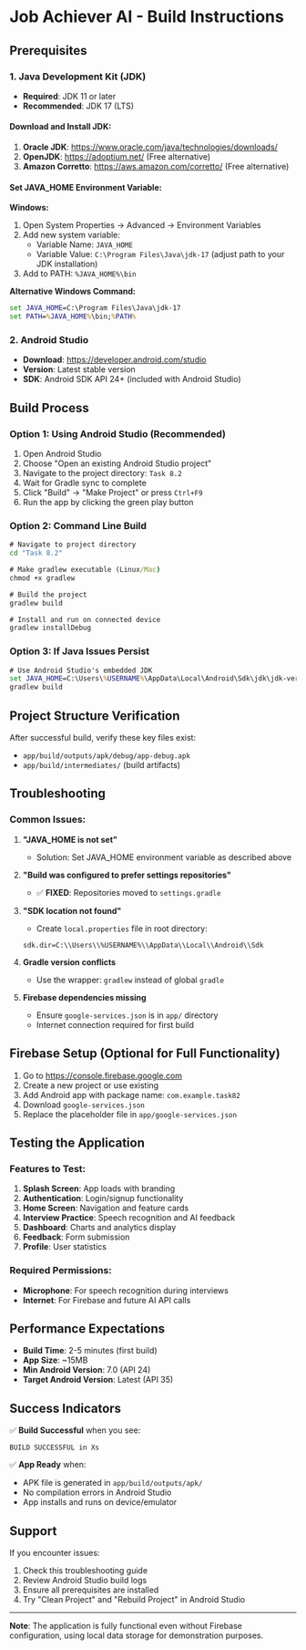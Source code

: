 # Job Achiever AI - Build Instructions

## Prerequisites

### 1. Java Development Kit (JDK)
- **Required**: JDK 11 or later
- **Recommended**: JDK 17 (LTS)

#### Download and Install JDK:
1. **Oracle JDK**: https://www.oracle.com/java/technologies/downloads/
2. **OpenJDK**: https://adoptium.net/ (Free alternative)
3. **Amazon Corretto**: https://aws.amazon.com/corretto/ (Free alternative)

#### Set JAVA_HOME Environment Variable:

**Windows:**
1. Open System Properties → Advanced → Environment Variables
2. Add new system variable:
   - Variable Name: `JAVA_HOME`
   - Variable Value: `C:\Program Files\Java\jdk-17` (adjust path to your JDK installation)
3. Add to PATH: `%JAVA_HOME%\bin`

**Alternative Windows Command:**
```cmd
set JAVA_HOME=C:\Program Files\Java\jdk-17
set PATH=%JAVA_HOME%\bin;%PATH%
```

### 2. Android Studio
- **Download**: https://developer.android.com/studio
- **Version**: Latest stable version
- **SDK**: Android SDK API 24+ (included with Android Studio)

## Build Process

### Option 1: Using Android Studio (Recommended)
1. Open Android Studio
2. Choose "Open an existing Android Studio project"
3. Navigate to the project directory: `Task 8.2`
4. Wait for Gradle sync to complete
5. Click "Build" → "Make Project" or press `Ctrl+F9`
6. Run the app by clicking the green play button

### Option 2: Command Line Build
```cmd
# Navigate to project directory
cd "Task 8.2"

# Make gradlew executable (Linux/Mac)
chmod +x gradlew

# Build the project
gradlew build

# Install and run on connected device
gradlew installDebug
```

### Option 3: If Java Issues Persist
```cmd
# Use Android Studio's embedded JDK
set JAVA_HOME=C:\Users\%USERNAME%\AppData\Local\Android\Sdk\jdk\jdk-version
gradlew build
```

## Project Structure Verification

After successful build, verify these key files exist:
- `app/build/outputs/apk/debug/app-debug.apk`
- `app/build/intermediates/` (build artifacts)

## Troubleshooting

### Common Issues:

1. **"JAVA_HOME is not set"**
   - Solution: Set JAVA_HOME environment variable as described above

2. **"Build was configured to prefer settings repositories"**
   - ✅ **FIXED**: Repositories moved to `settings.gradle`

3. **"SDK location not found"**
   - Create `local.properties` file in root directory:
   ```properties
   sdk.dir=C:\\Users\\%USERNAME%\\AppData\\Local\\Android\\Sdk
   ```

4. **Gradle version conflicts**
   - Use the wrapper: `gradlew` instead of global `gradle`

5. **Firebase dependencies missing**
   - Ensure `google-services.json` is in `app/` directory
   - Internet connection required for first build

## Firebase Setup (Optional for Full Functionality)

1. Go to https://console.firebase.google.com
2. Create a new project or use existing
3. Add Android app with package name: `com.example.task82`
4. Download `google-services.json`
5. Replace the placeholder file in `app/google-services.json`

## Testing the Application

### Features to Test:
1. **Splash Screen**: App loads with branding
2. **Authentication**: Login/signup functionality
3. **Home Screen**: Navigation and feature cards
4. **Interview Practice**: Speech recognition and AI feedback
5. **Dashboard**: Charts and analytics display
6. **Feedback**: Form submission
7. **Profile**: User statistics

### Required Permissions:
- **Microphone**: For speech recognition during interviews
- **Internet**: For Firebase and future AI API calls

## Performance Expectations

- **Build Time**: 2-5 minutes (first build)
- **App Size**: ~15MB
- **Min Android Version**: 7.0 (API 24)
- **Target Android Version**: Latest (API 35)

## Success Indicators

✅ **Build Successful** when you see:
```
BUILD SUCCESSFUL in Xs
```

✅ **App Ready** when:
- APK file is generated in `app/build/outputs/apk/`
- No compilation errors in Android Studio
- App installs and runs on device/emulator

## Support

If you encounter issues:
1. Check this troubleshooting guide
2. Review Android Studio build logs
3. Ensure all prerequisites are installed
4. Try "Clean Project" and "Rebuild Project" in Android Studio

---

**Note**: The application is fully functional even without Firebase configuration, using local data storage for demonstration purposes. 